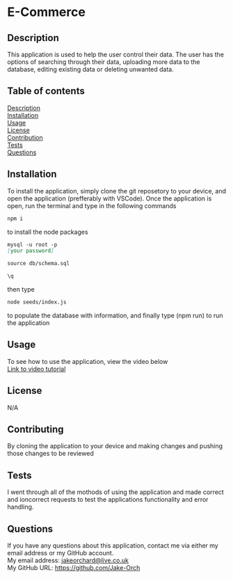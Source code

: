 # E-Commerce   
 
## Description  
This application is used to help the user control their data. The user has the options of searching through their data, uploading more data to the database, editing existing data or deleting unwanted data.  
## Table of contents
[Description](#description)  
[Installation](#installation)  
[Usage](#usage)  
[License](#license)  
[Contribution](#contribution)  
[Tests](#tests)  
[Questions](#questions)  
## Installation  
To install the application, simply clone the git reposetory to your device, and open the application (prefferably with VSCode). Once the 
application is open, run the terminal and type in the following commands   

```md
npm i
```

 to install the node packages 
 ```md
mysql -u root -p
[your password]
 
source db/schema.sql

\q
```
then type 

```md
node seeds/index.js
```

to populate the database with information, and finally type (npm run) to run the application  
## Usage  
To see how to use the application, view the video below  
[Link to video tutorial](https://drive.google.com/file/d/1SMDOI_U69fzw3NjtQJfXeMaDEL7jy7c7/view?usp=share_link)

## License  
N/A
## Contributing  
By cloning the application to your device and making changes and pushing those changes to be reviewed
## Tests  
I went through all of the mothods of using the application and made correct and ioncorrect requests to test the applications functionality and error handling.  
## Questions  
If you have any questions about this application, contact me via either my email address or my GitHub account.  
My email address: jakeorchard@live.co.uk  
My GitHub URL: https://github.com/Jake-Orch